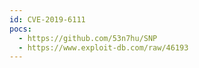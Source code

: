 ```yaml
---
id: CVE-2019-6111
pocs:
  - https://github.com/53n7hu/SNP
  - https://www.exploit-db.com/raw/46193
---
```


